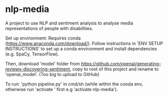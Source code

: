 # nlp-media
A project to use NLP and sentiment analysis to analyse media representations of people with disabilities.

Set up environment: Requires conda (https://www.anaconda.com/download/). Follow instructions in 'ENV SETUP INSTRUCTIONS' to set up a conda environment and install dependencies (e.g. SpaCy, TensorFlow).

Then, download 'model' folder from https://github.com/openai/generating-reviews-discovering-sentiment, copy to root of this project and rename to 'openai_model'. (Too big to upload to GitHub)

To run: 'python pipeline.py' in cmd/sh (while within the conda env, otherwise run 'activate <env-name>' first e.g 'activate nlp-media').
